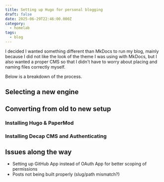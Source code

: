 ```yaml
---
title: Setting up Hugo for personal blogging
draft: false
date: 2025-06-29T22:46:00.000Z
category:
  - homelab
tags:
  - blog
---
```

I decided I wanted something different than MkDocs to run my blog, mainly because I did not like the look of the theme I was using with MkDocs, but I also wanted a proper CMS so that I didn't have to worry about placing and naming files correctly myself.

Below is a breakdown of the process.

## Selecting a new engine
## Converting from old to new setup
### Installing Hugo & PaperMod
### Installing Decap CMS and Authenticating
## Issues along the way
- Setting up GitHub App instead of OAuth App for better scoping of permissions
- Posts not being built properly (slug/path mismatch?)
